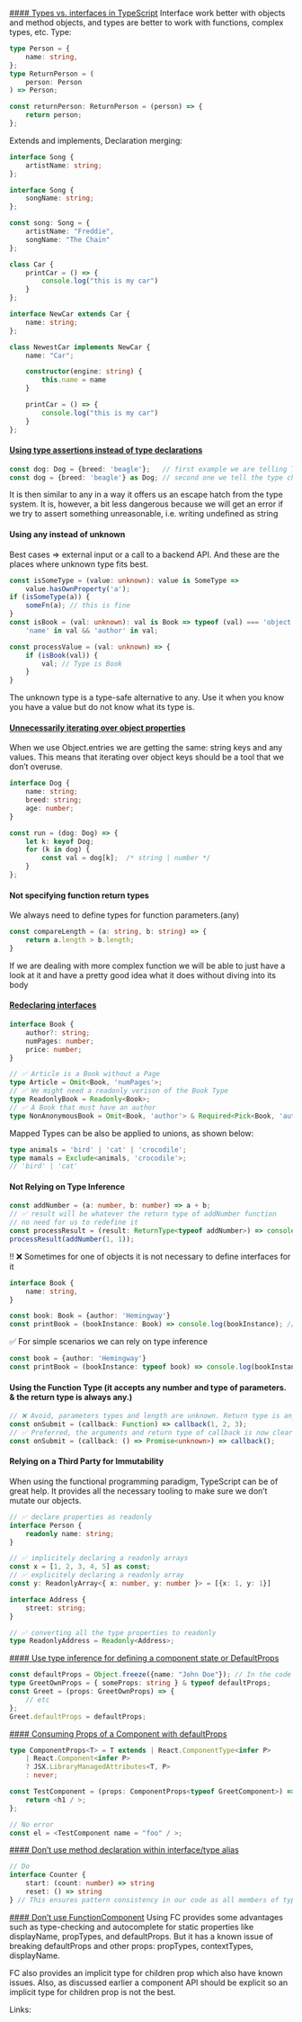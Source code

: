 [#### Types vs. interfaces in TypeScript](https://blog.logrocket.com/types-vs-interfaces-in-typescript/)
Interface work better with objects and method objects, and types are better to work with functions, complex types, etc.
Type:

```typescript
type Person = {
    name: string,
};
type ReturnPerson = (
    person: Person
) => Person;

const returnPerson: ReturnPerson = (person) => {
    return person;
};
```

Extends and implements, Declaration merging:

```typescript
interface Song {
    artistName: string;
};

interface Song {
    songName: string;
};

const song: Song = {
    artistName: "Freddie",
    songName: "The Chain"
};

class Car {
    printCar = () => {
        console.log("this is my car")
    }
};

interface NewCar extends Car {
    name: string;
};

class NewestCar implements NewCar {
    name: "Car";

    constructor(engine: string) {
        this.name = name
    }

    printCar = () => {
        console.log("this is my car")
    }
};
```

#### [Using type assertions instead of type declarations](https://blog.softwaremill.com/typescript-mistakes-to-avoid-d3ab240c90eb#55e2)

```typescript
const dog: Dog = {breed: 'beagle'};   // first example we are telling Typescript to check if our variable complies with the specified type
const dog = {breed: 'beagle'} as Dog; // second one we tell the type checker that we know better and it can skip the check
```

It is then similar to any in a way it offers us an escape hatch from the type system. It is, however, a bit less
dangerous because we will get an error if we try to assert something unreasonable, i.e. writing undefined as string

#### Using any instead of unknown

Best cases => external input or a call to a backend API. And these are the places where unknown type fits best.

```typescript
const isSomeType = (value: unknown): value is SomeType =>
    value.hasOwnProperty('a');
if (isSomeType(a)) {
    someFn(a); // this is fine
}
const isBook = (val: unknown): val is Book => typeof (val) === 'object' && val !== null &&
    'name' in val && 'author' in val;

const processValue = (val: unknown) => {
    if (isBook(val)) {
        val; // Type is Book
    }
}
```

The unknown type is a type-safe alternative to any. Use it when you know you have a value but do not know what its type
is.

#### [Unnecessarily iterating over object properties](https://blog.softwaremill.com/typescript-mistakes-to-avoid-d3ab240c90eb#940f)

When we use Object.entries we are getting the same: string keys and any values. This means that iterating over object
keys should be a tool that we don’t overuse.

```typescript
interface Dog {
    name: string;
    breed: string;
    age: number;
}

const run = (dog: Dog) => {
    let k: keyof Dog;
    for (k in dog) {
        const val = dog[k];  /* string | number */
    }
};
```

#### Not specifying function return types

We always need to define types for function parameters.(any)

```typescript
const compareLength = (a: string, b: string) => {
    return a.length > b.length;
}
```

If we are dealing with more complex function we will be able to just have a look at it and have a pretty good idea what
it does without diving into its body

#### [Redeclaring interfaces](https://betterprogramming.pub/7-typescript-common-mistakes-to-avoid-581c30e514d6#7a5a)

```typescript
interface Book {
    author?: string;
    numPages: number;
    price: number;
}

// ✅ Article is a Book without a Page
type Article = Omit<Book, 'numPages'>;
// ✅ We might need a readonly verison of the Book Type
type ReadonlyBook = Readonly<Book>;
// ✅ A Book that must have an author
type NonAnonymousBook = Omit<Book, 'author'> & Required<Pick<Book, 'author'>>;
```

Mapped Types can be also be applied to unions, as shown below:

```typescript
type animals = 'bird' | 'cat' | 'crocodile';
type mamals = Exclude<animals, 'crocodile'>;
// 'bird' | 'cat'
```

#### Not Relying on Type Inference

```typescript
const addNumber = (a: number, b: number) => a + b;
// ✅ result will be whatever the return type of addNumber function
// no need for us to redefine it
const processResult = (result: ReturnType<typeof addNumber>) => console.log(result);
processResult(addNumber(1, 1));
```

!! ❌ Sometimes for one of objects it is not necessary to define interfaces for it

```typescript
interface Book {
    name: string,
}

const book: Book = {author: 'Hemingway'}
const printBook = (bookInstance: Book) => console.log(bookInstance); // Book interface is used in a particular scenario and there’s no even a need to create an interface.
```

✅ For simple scenarios we can rely on type inference

```typescript
const book = {author: 'Hemingway'}
const printBook = (bookInstance: typeof book) => console.log(bookInstance); // By relying on TypeScript’s inference, the code becomes less cluttered with types and easier to read
```

#### Using the Function Type (it accepts any number and type of parameters. & the return type is always any.)

```typescript
// ❌ Avoid, parameters types and length are unknown. Return type is any
const onSubmit = (callback: Function) => callback(1, 2, 3);
// ✅ Preferred, the arguments and return type of callback is now clear
const onSubmit = (callback: () => Promise<unknown>) => callback();
```

#### Relying on a Third Party for Immutability

When using the functional programming paradigm, TypeScript can be of great help. It provides all the necessary tooling
to make sure we don’t mutate our objects.

```typescript
// ✅ declare properties as readonly
interface Person {
    readonly name: string;
}

// ✅ implicitely declaring a readonly arrays
const x = [1, 2, 3, 4, 5] as const;
// ✅ explicitely declaring a readonly array
const y: ReadonlyArray<{ x: number, y: number }> = [{x: 1, y: 1}]

interface Address {
    street: string;
}

// ✅ converting all the type properties to readonly
type ReadonlyAddress = Readonly<Address>;
```

[#### Use type inference for defining a component state or DefaultProps](https://dev.to/alexomeyer/10-must-know-patterns-for-writing-clean-code-with-react-and-typescript-1m0g)

```typescript
const defaultProps = Object.freeze({name: "John Doe"}); // In the code above, by freezing the DefaultProps or initialState the TypeScript type system can now infer them as readonly types.
type GreetOwnProps = { someProps: string } & typeof defaultProps;
const Greet = (props: GreetOwnProps) => {
    // etc
};
Greet.defaultProps = defaultProps;
```

[#### Consuming Props of a Component with defaultProps](https://react-typescript-cheatsheet.netlify.app/docs/basic/getting-started/default_props/#consuming-props-of-a-component-with-defaultprops)

```typescript
type ComponentProps<T> = T extends | React.ComponentType<infer P>
    | React.Component<infer P>
    ? JSX.LibraryManagedAttributes<T, P>
    : never;

const TestComponent = (props: ComponentProps<typeof GreetComponent>) => {
    return <h1 / >;
};

// No error
const el = <TestComponent name = "foo" / >;
```

[#### Don’t use method declaration within interface/type alias](https://dev.to/alexomeyer/10-must-know-patterns-for-writing-clean-code-with-react-and-typescript-1m0g#6-dont-use-method-declaration-within-interfacetype-alias)

```typescript
// Do
interface Counter {
    start: (count: number) => string
    reset: () => string
} // This ensures pattern consistency in our code as all members of type/inference are declared in the same way.
```

[#### Don’t use FunctionComponent](https://dev.to/alexomeyer/10-must-know-patterns-for-writing-clean-code-with-react-and-typescript-1m0g#7-dont-use-functioncomponent)
Using FC provides some advantages such as type-checking and autocomplete for static properties like displayName,
propTypes, and defaultProps. But it has a known issue of breaking defaultProps and other props: propTypes, contextTypes,
displayName.

FC also provides an implicit type for children prop which also have known issues. Also, as discussed earlier a component
API should be explicit so an implicit type for children prop is not the best.

Links:
